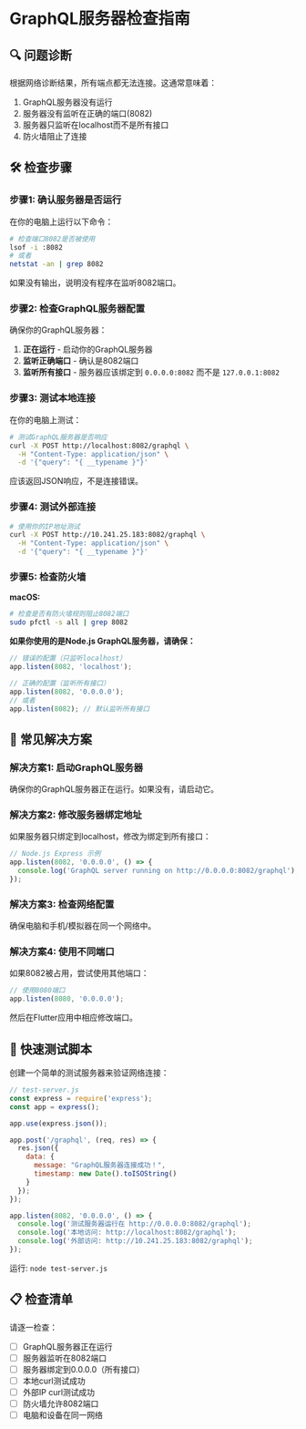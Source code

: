 # GraphQL服务器检查指南

## 🔍 问题诊断

根据网络诊断结果，所有端点都无法连接。这通常意味着：

1. GraphQL服务器没有运行
2. 服务器没有监听在正确的端口(8082)
3. 服务器只监听在localhost而不是所有接口
4. 防火墙阻止了连接

## 🛠️ 检查步骤

### 步骤1: 确认服务器是否运行

在你的电脑上运行以下命令：

```bash
# 检查端口8082是否被使用
lsof -i :8082
# 或者
netstat -an | grep 8082
```

如果没有输出，说明没有程序在监听8082端口。

### 步骤2: 检查GraphQL服务器配置

确保你的GraphQL服务器：

1. **正在运行** - 启动你的GraphQL服务器
2. **监听正确端口** - 确认是8082端口
3. **监听所有接口** - 服务器应该绑定到 `0.0.0.0:8082` 而不是 `127.0.0.1:8082`

### 步骤3: 测试本地连接

在你的电脑上测试：

```bash
# 测试GraphQL服务器是否响应
curl -X POST http://localhost:8082/graphql \
  -H "Content-Type: application/json" \
  -d '{"query": "{ __typename }"}'
```

应该返回JSON响应，不是连接错误。

### 步骤4: 测试外部连接

```bash
# 使用你的IP地址测试
curl -X POST http://10.241.25.183:8082/graphql \
  -H "Content-Type: application/json" \
  -d '{"query": "{ __typename }"}'
```

### 步骤5: 检查防火墙

**macOS:**
```bash
# 检查是否有防火墙规则阻止8082端口
sudo pfctl -s all | grep 8082
```

**如果你使用的是Node.js GraphQL服务器，请确保：**

```javascript
// 错误的配置（只监听localhost）
app.listen(8082, 'localhost');

// 正确的配置（监听所有接口）
app.listen(8082, '0.0.0.0');
// 或者
app.listen(8082); // 默认监听所有接口
```

## 🚀 常见解决方案

### 解决方案1: 启动GraphQL服务器

确保你的GraphQL服务器正在运行。如果没有，请启动它。

### 解决方案2: 修改服务器绑定地址

如果服务器只绑定到localhost，修改为绑定到所有接口：

```javascript
// Node.js Express 示例
app.listen(8082, '0.0.0.0', () => {
  console.log('GraphQL server running on http://0.0.0.0:8082/graphql');
});
```

### 解决方案3: 检查网络配置

确保电脑和手机/模拟器在同一个网络中。

### 解决方案4: 使用不同端口

如果8082被占用，尝试使用其他端口：

```javascript
// 使用8080端口
app.listen(8080, '0.0.0.0');
```

然后在Flutter应用中相应修改端口。

## 🔧 快速测试脚本

创建一个简单的测试服务器来验证网络连接：

```javascript
// test-server.js
const express = require('express');
const app = express();

app.use(express.json());

app.post('/graphql', (req, res) => {
  res.json({
    data: {
      message: "GraphQL服务器连接成功！",
      timestamp: new Date().toISOString()
    }
  });
});

app.listen(8082, '0.0.0.0', () => {
  console.log('测试服务器运行在 http://0.0.0.0:8082/graphql');
  console.log('本地访问: http://localhost:8082/graphql');
  console.log('外部访问: http://10.241.25.183:8082/graphql');
});
```

运行: `node test-server.js`

## 📋 检查清单

请逐一检查：

- [ ] GraphQL服务器正在运行
- [ ] 服务器监听在8082端口
- [ ] 服务器绑定到0.0.0.0（所有接口）
- [ ] 本地curl测试成功
- [ ] 外部IP curl测试成功
- [ ] 防火墙允许8082端口
- [ ] 电脑和设备在同一网络 